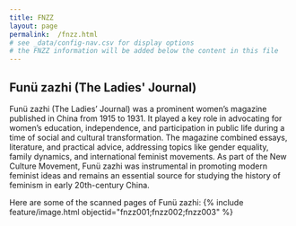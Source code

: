 ```yaml
---
title: FNZZ
layout: page
permalink:  /fnzz.html
# see _data/config-nav.csv for display options
# the FNZZ information will be added below the content in this file
---
```

## Funü zazhi (The Ladies' Journal)

Funü zazhi (The Ladies’ Journal) was a prominent women’s magazine published in China from 1915 to 1931. It played a key role in advocating for women’s education, independence, and participation in public life during a time of social and cultural transformation. The magazine combined essays, literature, and practical advice, addressing topics like gender equality, family dynamics, and international feminist movements. As part of the New Culture Movement, Funü zazhi was instrumental in promoting modern feminist ideas and remains an essential source for studying the history of feminism in early 20th-century China.

Here are some of the scanned pages of Funü zazhi:
{% include feature/image.html objectid="fnzz001;fnzz002;fnzz003" %}
